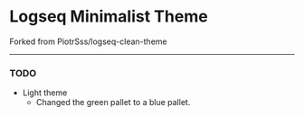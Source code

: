 # Logseq Minimalist Theme
Forked from PiotrSss/logseq-clean-theme

---
### TODO
- Light theme
  - Changed the green pallet to a blue pallet.
